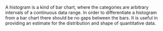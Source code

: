 A histogram is a kind of bar chart, where the categories are arbitrary intervals of a continuous data range. In order to differentiate a histogram from a bar chart there should be no gaps between the bars. It is useful in providing an estimate for the distribution and shape of quantitative data.